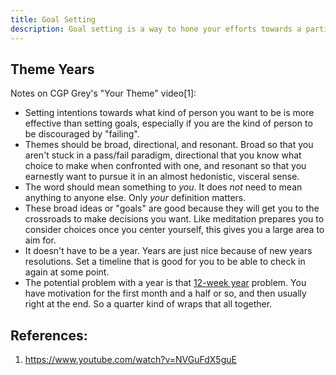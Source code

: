 ```yaml
---
title: Goal Setting
description: Goal setting is a way to hone your efforts towards a particular end result.
---
```


## Theme Years

Notes on CGP Grey's "Your Theme" video[1]:

* Setting intentions towards what kind of person you want to be is more effective than setting goals, especially if you are the kind of person to be discouraged by "failing".
* Themes should be broad, directional, and resonant. Broad so that you aren't stuck in a pass/fail paradigm, directional that you know what choice to make when confronted with one, and resonant so that you earnestly want to pursue it in an almost hedonistic, visceral sense.
* The word should mean something to *you*. It does *not* need to mean anything to anyone else. Only *your* definition matters.
* These broad ideas or "goals" are good because they will get you to the crossroads to make decisions you want. Like meditation prepares you to consider choices once you center yourself, this gives you a large area to aim for.
* It doesn't have to be a year. Years are just nice because of new years resolutions. Set a timeline that is good for you to be able to check in again at some point.
* The potential problem with a year is that [12-week year](https://12weekyear.com/) problem. You have motivation for the first month and a half or so, and then usually right at the end. So a quarter kind of wraps that all together.


## References:

1. https://www.youtube.com/watch?v=NVGuFdX5guE